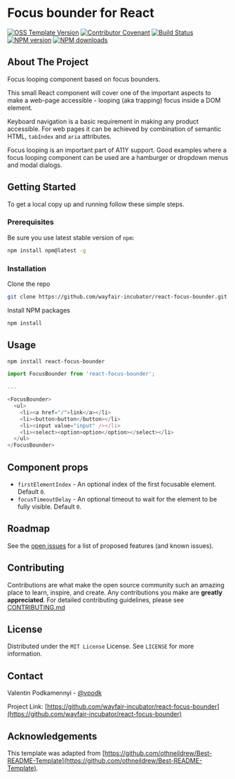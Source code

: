 # Focus bounder for React

[![OSS Template Version](https://img.shields.io/badge/OSS%20Template-0.3.5-7f187f.svg)](https://github.com/wayfair-incubator/oss-template/blob/main/CHANGELOG.md)
[![Contributor Covenant](https://img.shields.io/badge/Contributor%20Covenant-2.0-4baaaa.svg)](CODE_OF_CONDUCT.md)
[![Build Status](https://github.com/wayfair-incubator/react-focus-bounder/actions/workflows/build.yml/badge.svg)](https://github.com/wayfair-incubator/react-focus-bounder/actions/workflows/build.yml)
[![NPM version](https://img.shields.io/npm/v/react-focus-bounder.svg?logo=npm)](https://npmjs.org/package/react-focus-bounder)
[![NPM downloads](https://img.shields.io/npm/dm/react-focus-bounder.svg?style=flat)](https://npmjs.org/package/react-focus-bounder)

## About The Project

Focus looping component based on focus bounders.

This small React component will cover one of the important aspects to make a web-page accessible - looping (aka trapping) focus inside a DOM element.

Keyboard navigation is a basic requirement in making any product accessible.
For web pages it can be achieved by combination of semantic HTML, `tabIndex` and `aria` attributes.

Focus looping is an important part of A11Y support.
Good examples where a focus looping component can be used are a hamburger or dropdown menus and modal dialogs.

## Getting Started

To get a local copy up and running follow these simple steps.

### Prerequisites

Be sure you use latest stable version of `npm`:

```sh
npm install npm@latest -g
```

### Installation

Clone the repo

```sh
git clone https://github.com/wayfair-incubator/react-focus-bounder.git
```

Install NPM packages

```sh
npm install
```

## Usage

```bash
npm install react-focus-bounder
```

```js
import FocusBounder from 'react-focus-bounder';

...

<FocusBounder>
  <ul>
    <li><a href="/">link</a></li>
    <li><button>button</button></li>
    <li><input value="input" /></li>
    <li><select><option>option</option></select></li>
  </ul>
</FocusBounder>
```

## Component props

- `firstElementIndex` - An optional index of the first focusable element. Default `0`.
- `focusTimeoutDelay` - An optional timeout to wait for the element to be fully visible. Default `0`.

## Roadmap

See the [open issues](https://github.com/wayfair-incubator/react-focus-bounder/issues) for a list of proposed features (and known issues).

## Contributing

Contributions are what make the open source community such an amazing place to learn, inspire, and create. Any contributions you make are **greatly appreciated**. For detailed contributing guidelines, please see [CONTRIBUTING.md](CONTRIBUTING.md)

## License

Distributed under the `MIT License` License. See `LICENSE` for more information.

## Contact

Valentin Podkamennyi - [@vpodk](https://twitter.com/vpodk)

Project Link: [https://github.com/wayfair-incubator/react-focus-bounder](https://github.com/wayfair-incubator/react-focus-bounder)

## Acknowledgements

This template was adapted from
[https://github.com/othneildrew/Best-README-Template](https://github.com/othneildrew/Best-README-Template).
